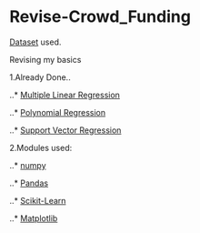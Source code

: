 # Revise-Crowd_Funding

[Dataset](https://www.kaggle.com/kemical/kickstarter-projects "Kickstarter-project") used.


Revising my basics

1.Already Done..

..* [Multiple Linear Regression](https://en.wikiversity.org/wiki/Multiple_linear_regression "Multiple Linear Regression")

..* [Polynomial Regression](https://en.wikipedia.org/wiki/Polynomial_regression "Polyomial Regression")

..* [Support Vector Regression](https://scikit-learn.org/stable/modules/generated/sklearn.svm.SVR.html "SVM sklearn")

2.Modules used:

..* [numpy](http://www.numpy.org "Numpy")

..* [Pandas](https://pandas.pydata.org/ "Pandas")

..* [Scikit-Learn](https://scikit-learn.org/stable/index.html "Scikit-Learn")

..* [Matplotlib](https://matplotlib.org/ "Matplotlib")


